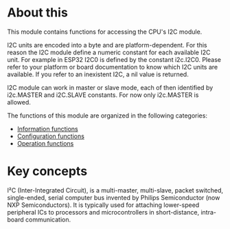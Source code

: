 # About this

This module contains functions for accessing the CPU's I2C module.

I2C units are encoded into a byte and are platform-dependent. For this reason the I2C module define a numeric constant for each available I2C unit. For example in ESP32 I2C0 is defined by the constant i2c.I2C0. Please refer to your platform or board documentation to know which I2C units are available. If you refer to an inexistent I2C, a nil value is returned.

I2C module can work in master or slave mode, each of then identified by i2c.MASTER and i2C.SLAVE constants. For now only i2c.MASTER is allowed.

The functions of this module are organized in the following categories:

* [Information functions](#information-functions)
* [Configuration functions](#configuration-functions)
* [Operation functions](#operation-functions)

# Key concepts

I²C (Inter-Integrated Circuit), is a multi-master, multi-slave, packet switched, single-ended, serial computer bus invented by Philips Semiconductor (now NXP Semiconductors). It is typically used for attaching lower-speed peripheral ICs to processors and microcontrollers in short-distance, intra-board communication.